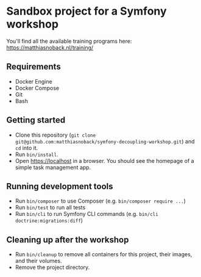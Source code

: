 # Sandbox project for a Symfony workshop

You'll find all the available training programs here: <https://matthiasnoback.nl/training/>

## Requirements

- Docker Engine
- Docker Compose
- Git
- Bash

## Getting started

- Clone this repository (`git clone git@github.com:matthiasnoback/symfony-decoupling-workshop.git`) and `cd` into it.
- Run `bin/install`.
- Open <https://localhost> in a browser. You should see the homepage of a simple task management app.

## Running development tools

- Run `bin/composer` to use Composer (e.g. `bin/composer require ...`)
- Run `bin/test` to run all tests
- Run `bin/cli` to run Symfony CLI commands (e.g. `bin/cli doctrine:migrations:diff`)

## Cleaning up after the workshop

- Run `bin/cleanup` to remove all containers for this project, their images, and their volumes.
- Remove the project directory.
